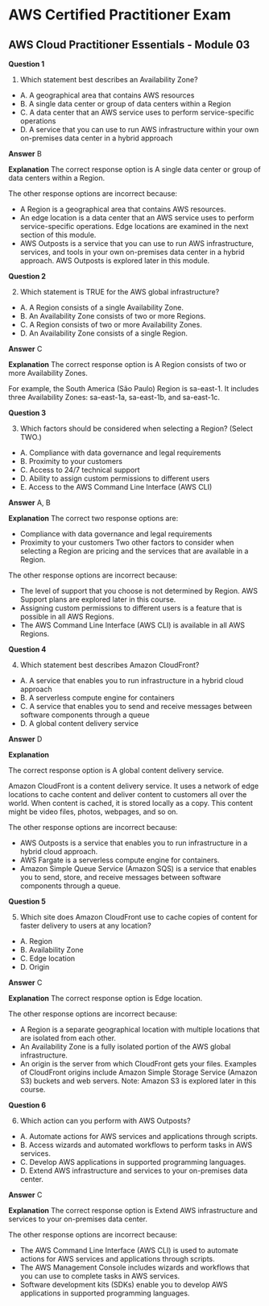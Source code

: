 # AWS Certified Practitioner Exam

## AWS Cloud Practitioner Essentials - Module 03

**Question 1**

1. Which statement best describes an Availability Zone?
*  A. A geographical area that contains AWS resources
*  B. A single data center or group of data centers within a Region
*  C. A data center that an AWS service uses to perform service-specific operations
*  D. A service that you can use to run AWS infrastructure within your own on-premises data center in a hybrid approach


**Answer**  B

**Explanation**
The correct response option is A single data center or group of data centers within a Region.

The other response options are incorrect because:

* A Region is a geographical area that contains AWS resources.
* An edge location is a data center that an AWS service uses to perform service-specific operations. Edge locations are examined in the next section of this module.
* AWS Outposts is a service that you can use to run AWS infrastructure, services, and tools in your own on-premises data center in a hybrid approach. AWS Outposts is explored later in this module.


**Question 2**

2. Which statement is TRUE for the AWS global infrastructure?
*  A. A Region consists of a single Availability Zone.
*  B. An Availability Zone consists of two or more Regions.
*  C. A Region consists of two or more Availability Zones.
*  D. An Availability Zone consists of a single Region.


**Answer**  C

**Explanation**
The correct response option is A Region consists of two or more Availability Zones.

For example, the South America (São Paulo) Region is sa-east-1. It includes three Availability Zones: sa-east-1a, sa-east-1b, and sa-east-1c.

**Question 3**

3. Which factors should be considered when selecting a Region? (Select TWO.)
*  A. Compliance with data governance and legal requirements
*  B. Proximity to your customers
*  C. Access to 24/7 technical support
*  D. Ability to assign custom permissions to different users
*  E. Access to the AWS Command Line Interface (AWS CLI)

**Answer** A, B

**Explanation**
The correct two response options are:

* Compliance with data governance and legal requirements
* Proximity to your customers
Two other factors to consider when selecting a Region are pricing and the services that are available in a Region.

The other response options are incorrect because:

* The level of support that you choose is not determined by Region. AWS Support plans are explored later in this course.
* Assigning custom permissions to different users is a feature that is possible in all AWS Regions.
* The AWS Command Line Interface (AWS CLI) is available in all AWS Regions.

**Question 4**

4. Which statement best describes Amazon CloudFront?
*  A. A service that enables you to run infrastructure in a hybrid cloud approach
*  B. A serverless compute engine for containers
*  C. A service that enables you to send and receive messages between software components through a queue
*  D. A global content delivery service


**Answer**  D

**Explanation**

The correct response option is A global content delivery service.

Amazon CloudFront is a content delivery service. It uses a network of edge locations to cache content and deliver content to customers all over the world. When content is cached, it is stored locally as a copy. This content might be video files, photos, webpages, and so on.

The other response options are incorrect because:

* AWS Outposts is a service that enables you to run infrastructure in a hybrid cloud approach.
* AWS Fargate is a serverless compute engine for containers.
* Amazon Simple Queue Service (Amazon SQS) is a service that enables you to send, store, and receive messages between software components through a queue.

**Question 5**

5. Which site does Amazon CloudFront use to cache copies of content for faster delivery to users at any location?
*  A. Region
*  B. Availability Zone
*  C. Edge location
*  D. Origin


**Answer**  C

**Explanation**
The correct response option is Edge location.

The other response options are incorrect because:

* A Region is a separate geographical location with multiple locations that are isolated from each other.
* An Availability Zone is a fully isolated portion of the AWS global infrastructure.
* An origin is the server from which CloudFront gets your files. Examples of CloudFront origins include Amazon Simple Storage Service (Amazon S3) buckets and web servers. Note: Amazon S3 is explored later in this course.

**Question 6**

6. Which action can you perform with AWS Outposts?
*  A. Automate actions for AWS services and applications through scripts.
*  B. Access wizards and automated workflows to perform tasks in AWS services.
*  C. Develop AWS applications in supported programming languages.
*  D. Extend AWS infrastructure and services to your on-premises data center.


**Answer**  C

**Explanation**
The correct response option is Extend AWS infrastructure and services to your on-premises data center.

The other response options are incorrect because:

* The AWS Command Line Interface (AWS CLI) is used to automate actions for AWS services and applications through scripts.
* The AWS Management Console includes wizards and workflows that you can use to complete tasks in AWS services.
* Software development kits (SDKs) enable you to develop AWS applications in supported programming languages.